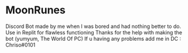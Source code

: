 # MoonRunes
Discord Bot made by me when I was bored and had nothing better to do.
Use in Replit for flawless functioning
Thanks for the help with making the bot (yumyum, The World Of PC)
If u having any problems add me in DC : Chriso#0101
